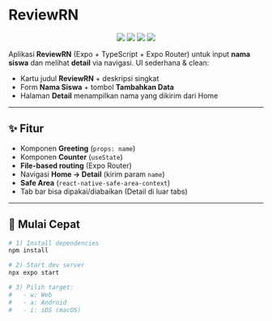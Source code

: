# ReviewRN

<p align="center">
  <img src="https://img.shields.io/badge/Expo-Router-000?logo=expo&logoColor=white" />
  <img src="https://img.shields.io/badge/React%20Native-Mobile%20App-61DAFB?logo=react&logoColor=white" />
  <img src="https://img.shields.io/badge/TypeScript-Strict-3178C6?logo=typescript&logoColor=white" />
  <img src="https://img.shields.io/badge/License-MIT-green" />
</p>

Aplikasi **ReviewRN** (Expo + TypeScript + Expo Router) untuk input **nama siswa** dan melihat **detail** via navigasi.
UI sederhana & clean:
- Kartu judul **ReviewRN** + deskripsi singkat
- Form **Nama Siswa** + tombol **Tambahkan Data**
- Halaman **Detail** menampilkan nama yang dikirim dari Home

---

## ✨ Fitur

- Komponen **Greeting** (`props: name`)
- Komponen **Counter** (`useState`)
- **File-based routing** (Expo Router)
- Navigasi **Home → Detail** (kirim param `name`)
- **Safe Area** (`react-native-safe-area-context`)
- Tab bar bisa dipakai/diabaikan (Detail di luar tabs)

---

## 🚀 Mulai Cepat

```bash
# 1) Install dependencies
npm install

# 2) Start dev server
npx expo start

# 3) Pilih target:
#   - w: Web
#   - a: Android
#   - i: iOS (macOS)
